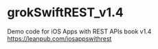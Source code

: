 # grokSwiftREST_v1.4
Demo code for iOS Apps with REST APIs book v1.4 https://leanpub.com/iosappswithrest
